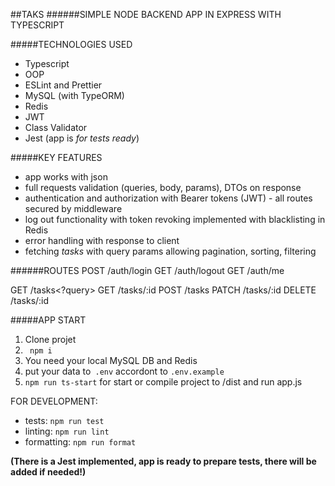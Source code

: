 ##TAKS
######SIMPLE NODE BACKEND APP IN EXPRESS WITH TYPESCRIPT

#####TECHNOLOGIES USED
- Typescript
- OOP
- ESLint and Prettier
- MySQL (with TypeORM)
- Redis
- JWT
- Class Validator
- Jest (app is *for tests ready*)


#####KEY FEATURES
- app works with json
- full requests validation (queries, body, params), DTOs on response
- authentication and authorization with Bearer tokens (JWT) - all routes secured by middleware
- log out functionality with token revoking implemented with blacklisting in Redis
- error handling with response to client
- fetching *tasks* with query params allowing pagination, sorting, filtering


######ROUTES
POST /auth/login
GET /auth/logout
GET /auth/me

GET /tasks<?query>
GET /tasks/:id
POST /tasks
PATCH /tasks/:id
DELETE /tasks/:id

#####APP START
1. Clone projet
2. ` npm i`
3. You need your local MySQL DB and Redis
4. put your data to` .env` accordont to `.env.example`
5. `npm run ts-start` for start or compile project to /dist and run app.js

FOR DEVELOPMENT:
- tests: `npm run test`
- linting: `npm run lint`
- formatting: `npm run format`

**(There is a Jest implemented, app is ready to prepare tests, there will be added if needed!)**